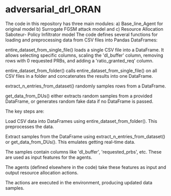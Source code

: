 # adversarial_drl_ORAN
The code in this repository has three main modules: a) Base_line_Agent for original model    b) Surrogate FGSM attack model and  c) Resource Allocation Saboteur- Policy Infiltrator model
The code defines several functions for loading and preprocessing data from CSV files into Pandas DataFrames:

entire_dataset_from_single_file() loads a single CSV file into a DataFrame. It allows selecting specific columns, scaling the 'dl_buffer' column, removing rows with 0 requested PRBs, and adding a 'ratio_granted_req' column.

entire_dataset_from_folder() calls entire_dataset_from_single_file() on all CSV files in a folder and concatenates the results into one DataFrame.

extract_n_entries_from_dataset() randomly samples rows from a DataFrame.

get_data_from_DUs() either extracts random samples from a provided DataFrame, or generates random fake data if no DataFrame is passed.

The key steps are:

Load CSV data into DataFrames using entire_dataset_from_folder(). This preprocesses the data.

Extract samples from the DataFrame using extract_n_entries_from_dataset() or get_data_from_DUs(). This emulates getting real-time data.

The samples contain columns like 'dl_buffer', 'requested_prbs', etc. These are used as input features for the agents.

The agents (defined elsewhere in the code) take these features as input and output resource allocation actions.

The actions are executed in the environment, producing updated data samples.
